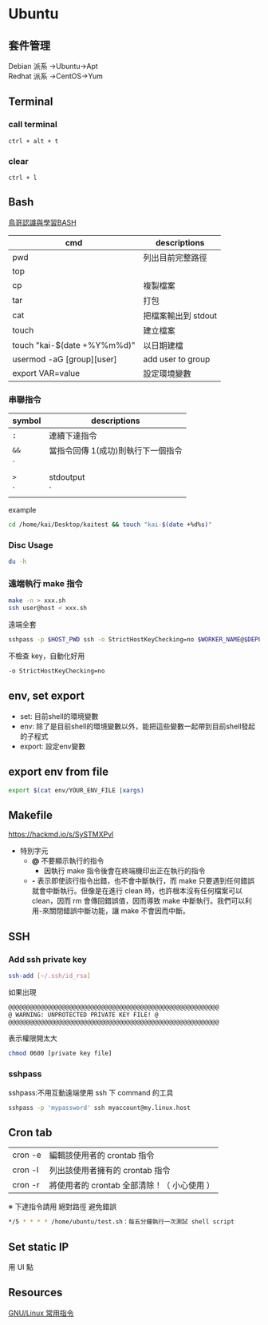# Ubuntu

## 套件管理

Debian 派系 →Ubuntu→Apt  
Redhat 派系 →CentOS→Yum

## Terminal

### call terminal

```hotkey
ctrl + alt + t
```

### clear

```hotkey
ctrl + l
```

## Bash

[鳥哥認識與學習BASH](http://linux.vbird.org/linux_basic/0320bash.php#set)

| cmd                          | descriptions        |
| ---------------------------- | ------------------- |
| pwd                          | 列出目前完整路徑    |
| top                          |                     |
| cp                           | 複製檔案            |
| tar                          | 打包                |
| cat                          | 把檔案輸出到 stdout |
| touch                        | 建立檔案            |
| touch "kai-\$(date +%Y%m%d)" | 以日期建檔          |
| usermod -aG [group][user]    | add user to group   |
| export VAR=value             | 設定環境變數        |

### 串聯指令

| symbol | descriptions                       |
| ------ | ---------------------------------- |
| `;`    | 連續下達指令                       |
| `&&`   | 當指令回傳 1(成功)則執行下一個指令 |
| `||`   | 當前指令回傳 0(失敗)執行下一指令   |
| `>`    | stdoutput                          |
| `|`    | pipe                               |

example

```bash
cd /home/kai/Desktop/kaitest && touch "kai-$(date +%d%s)"
```

### Disc Usage

```bash
du -h
```

### 遠端執行 make 指令

```bash
make -n > xxx.sh
ssh user@host < xxx.sh
```

遠端全套

```bash
sshpass -p $HOST_PWD ssh -o StrictHostKeyChecking=no $WORKER_NAME@$DEPLOY_MACHINE < makerun.sh
```

不檢查 key，自動化好用

```bash
-o StrictHostKeyChecking=no
```

## env, set export

- set: 目前shell的環境變數
- env: 除了是目前shell的環境變數以外，能把這些變數一起帶到目前shell發起的子程式
- export: 設定env變數

## export env from file

```bash
export $(cat env/YOUR_ENV_FILE |xargs)
```

## Makefile

<https://hackmd.io/s/SySTMXPvl>

- 特別字元
  - **@** 不要顯示執行的指令
    - 因執行 make 指令後會在終端機印出正在執行的指令
  - **\-** 表示即使該行指令出錯，也不會中斷執行，而 make 只要遇到任何錯誤就會中斷執行。但像是在進行 clean 時，也許根本沒有任何檔案可以 clean，因而 rm 會傳回錯誤值，因而導致 make 中斷執行。我們可以利用\-來關閉錯誤中斷功能，讓 make 不會因而中斷。

## SSH

### Add ssh private key

```bash
ssh-add [~/.ssh/id_rsa]
```

如果出現

```bash
@@@@@@@@@@@@@@@@@@@@@@@@@@@@@@@@@@@@@@@@@@@@@@@@@@@@@@@@@@@
@ WARNING: UNPROTECTED PRIVATE KEY FILE! @
@@@@@@@@@@@@@@@@@@@@@@@@@@@@@@@@@@@@@@@@@@@@@@@@@@@@@@@@@@@
```

表示權限開太大

```bash
chmod 0600 [private key file]
```

### sshpass

sshpass:不用互動遠端使用 ssh 下 command 的工具

```bash
sshpass -p 'mypassword' ssh myaccount@my.linux.host
```

## Cron tab

|         |                                             |
| ------- | ------------------------------------------- |
| cron -e | 編輯該使用者的 crontab 指令                 |
| cron -l | 列出該使用者擁有的 crontab 指令             |
| cron -r | 將使用者的 crontab 全部清除！（ 小心使用 ） |

※ 下達指令請用 絕對路徑 避免錯誤

```bash
*/5 * * * * /home/ubuntu/test.sh：每五分鐘執行一次測試 shell script
```

## Set static IP

用 UI 點

## Resources

[GNU/Linux 常用指令](https://wiki.ubuntu-tw.org/index.php?title=GNU/Linux_%E5%B8%B8%E7%94%A8%E6%8C%87%E4%BB%A4)
